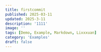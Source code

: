 ```yaml
---
title: firstcommit
published: 2025-03-11
updated: 2025-3-11
description: '1111'
image: ''
tags: [Demo, Example, Markdown, Lixxxuan]
category: 'Examples'
draft: false 
---
```

